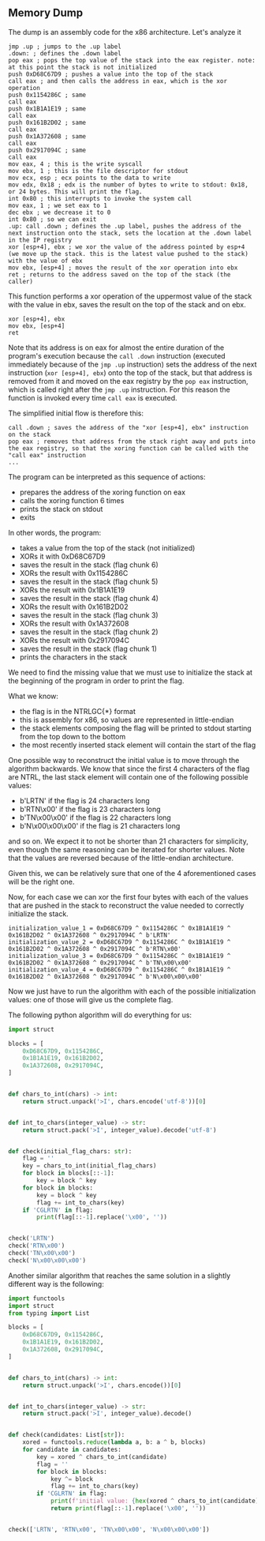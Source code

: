 ## Memory Dump

The dump is an assembly code for the x86 architecture.
Let's analyze it

    jmp .up ; jumps to the .up label
    .down: ; defines the .down label
    pop eax ; pops the top value of the stack into the eax register. note: at this point the stack is not initialized
    push 0xD68C67D9 ; pushes a value into the top of the stack 
    call eax ; and then calls the address in eax, which is the xor operation
    push 0x1154286C ; same
    call eax
    push 0x1B1A1E19 ; same
    call eax
    push 0x161B2D02 ; same
    call eax
    push 0x1A372608 ; same
    call eax
    push 0x2917094C ; same
    call eax
    mov eax, 4 ; this is the write syscall
    mov ebx, 1 ; this is the file descriptor for stdout
    mov ecx, esp ; ecx points to the data to write
    mov edx, 0x18 ; edx is the number of bytes to write to stdout: 0x18, or 24 bytes. This will print the flag. 
    int 0x80 ; this interrupts to invoke the system call
    mov eax, 1 ; we set eax to 1
    dec ebx ; we decrease it to 0
    int 0x80 ; so we can exit
    .up: call .down ; defines the .up label, pushes the address of the next instruction onto the stack, sets the location at the .down label in the IP registry
    xor [esp+4], ebx ; we xor the value of the address pointed by esp+4 (we move up the stack. this is the latest value pushed to the stack) with the value of ebx
    mov ebx, [esp+4] ; moves the result of the xor operation into ebx
    ret ; returns to the address saved on the top of the stack (the caller)

This function performs a xor operation of the uppermost value of the stack with the value in ebx, saves the result on the top of the stack and on ebx.

    xor [esp+4], ebx
    mov ebx, [esp+4]
    ret

Note that its address is on eax for almost the entire duration of the program's execution because the `call .down` instruction (executed immediately because of the `jmp .up` instruction) sets the address of the next instruction (`xor [esp+4], ebx`) onto the top of the stack, but that address is removed from it and moved on the eax registry by the `pop eax` instruction, which is called right after the `jmp .up` instruction. For this reason the function is invoked every time `call eax` is executed. 

The simplified initial flow is therefore this:
    
    call .down ; saves the address of the "xor [esp+4], ebx" instruction on the stack
    pop eax ; removes that address from the stack right away and puts into the eax registry, so that the xoring function can be called with the "call eax" instruction
    ...

The program can be interpreted as this sequence of actions:

- prepares the address of the xoring function on eax
- calls the xoring function 6 times
- prints the stack on stdout
- exits
    
In other words, the program:

- takes a value from the top of the stack (not initialized)
- XORs it with 0xD68C67D9
- saves the result in the stack (flag chunk 6)
- XORs the result with 0x1154286C
- saves the result in the stack (flag chunk 5)
- XORs the result with 0x1B1A1E19
- saves the result in the stack (flag chunk 4)
- XORs the result with 0x161B2D02
- saves the result in the stack (flag chunk 3)
- XORs the result with 0x1A372608
- saves the result in the stack (flag chunk 2)
- XORs the result with 0x2917094C
- saves the result in the stack (flag chunk 1)
- prints the characters in the stack

We need to find the missing value that we must use to initialize the stack at the beginning of the program in order to print the flag.

What we know:
- the flag is in the NTRLGC{*} format
- this is assembly for x86, so values are represented in little-endian
- the stack elements composing the flag will be printed to stdout starting from the top down to the bottom
- the most recently inserted stack element will contain the start of the flag  

One possible way to reconstruct the initial value is to move through the algorithm backwards.
We know that since the first 4 characters of the flag are NTRL, the last stack element will contain one of the following possible values:

- b'LRTN' if the flag is 24 characters long
- b'RTN\x00' if the flag is 23 characters long
- b'TN\x00\x00' if the flag is 22 characters long
- b'N\x00\x00\x00' if the flag is 21 characters long

and so on. We expect it to not be shorter than 21 characters for simplicity, even though the same reasoning can be iterated for shorter values.
Note that the values are reversed because of the little-endian architecture.

Given this, we can be relatively sure that one of the 4 aforementioned cases will be the right one.

Now, for each case we can xor the first four bytes with each of the values that are pushed in the stack to reconstruct the value needed to correctly initialize the stack.

    initialization_value_1 = 0xD68C67D9 ^ 0x1154286C ^ 0x1B1A1E19 ^ 0x161B2D02 ^ 0x1A372608 ^ 0x2917094C ^ b'LRTN'
    initialization_value_2 = 0xD68C67D9 ^ 0x1154286C ^ 0x1B1A1E19 ^ 0x161B2D02 ^ 0x1A372608 ^ 0x2917094C ^ b'RTN\x00'
    initialization_value_3 = 0xD68C67D9 ^ 0x1154286C ^ 0x1B1A1E19 ^ 0x161B2D02 ^ 0x1A372608 ^ 0x2917094C ^ b'TN\x00\x00'
    initialization_value_4 = 0xD68C67D9 ^ 0x1154286C ^ 0x1B1A1E19 ^ 0x161B2D02 ^ 0x1A372608 ^ 0x2917094C ^ b'N\x00\x00\x00'

Now we just have to run the algorithm with each of the possible initialization values: one of those will give us the complete flag.

The following python algorithm will do everything for us:
    
```python
import struct

blocks = [
    0xD68C67D9, 0x1154286C,
    0x1B1A1E19, 0x161B2D02,
    0x1A372608, 0x2917094C,
]


def chars_to_int(chars) -> int:
    return struct.unpack('>I', chars.encode('utf-8'))[0]


def int_to_chars(integer_value) -> str:
    return struct.pack('>I', integer_value).decode('utf-8')


def check(initial_flag_chars: str):
    flag = ''
    key = chars_to_int(initial_flag_chars)
    for block in blocks[::-1]:
        key = block ^ key
    for block in blocks:
        key = block ^ key
        flag += int_to_chars(key)
    if 'CGLRTN' in flag:
        print(flag[::-1].replace('\x00', ''))


check('LRTN')
check('RTN\x00')
check('TN\x00\x00')
check('N\x00\x00\x00')
```

Another similar algorithm that reaches the same solution in a slightly different way is the following:

```python
import functools
import struct
from typing import List

blocks = [
    0xD68C67D9, 0x1154286C,
    0x1B1A1E19, 0x161B2D02,
    0x1A372608, 0x2917094C,
]


def chars_to_int(chars) -> int:
    return struct.unpack('>I', chars.encode())[0]


def int_to_chars(integer_value) -> str:
    return struct.pack('>I', integer_value).decode()


def check(candidates: List[str]):
    xored = functools.reduce(lambda a, b: a ^ b, blocks)
    for candidate in candidates:
        key = xored ^ chars_to_int(candidate)
        flag = ''
        for block in blocks:
            key ^= block
            flag += int_to_chars(key)
        if 'CGLRTN' in flag:
            print(f'initial value: {hex(xored ^ chars_to_int(candidate))}')
            return print(flag[::-1].replace('\x00', ''))


check(['LRTN', 'RTN\x00', 'TN\x00\x00', 'N\x00\x00\x00'])
```